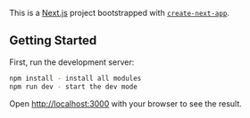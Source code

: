 This is a [Next.js](https://nextjs.org/) project bootstrapped with [`create-next-app`](https://github.com/vercel/next.js/tree/canary/packages/create-next-app).

## Getting Started

First, run the development server:

```bash
npm install - install all modules
npm run dev - start the dev mode
```

Open [http://localhost:3000](http://localhost:3000) with your browser to see the result.

